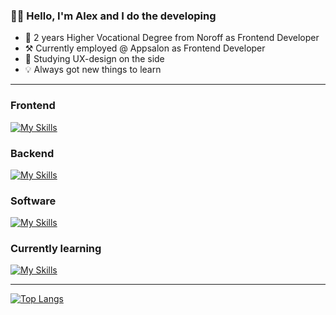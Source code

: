 ### 👋🏼 Hello, I'm Alex and I do the developing

- 📖 2 years Higher Vocational Degree from Noroff as Frontend Developer
- ⚒️ Currently employed @ Appsalon as Frontend Developer
- 🍂 Studying UX-design on the side
- 💡 Always got new things to learn

---

### Frontend
[![My Skills](https://skillicons.dev/icons?i=js,html,css,sass,jest,cypress,bootstrap,tailwind,git,svelte,react,ts&perline=4)](https://skillicons.dev)

### Backend
[![My Skills](https://skillicons.dev/icons?i=nodejs,express,mysql,mongodb&perline=4)](https://skillicons.dev)

### Software
[![My Skills](https://skillicons.dev/icons?i=figma,ai,pr,ae,ps,postman&perline=4)](https://skillicons.dev)

### Currently learning
[![My Skills](https://skillicons.dev/icons?i=nextjs)](https://skillicons.dev)

---

[![Top Langs](https://github-readme-stats.vercel.app/api/top-langs/?username=alexdalene&layout=compact&theme=transparent)](https://github.com/alexdalene/)

